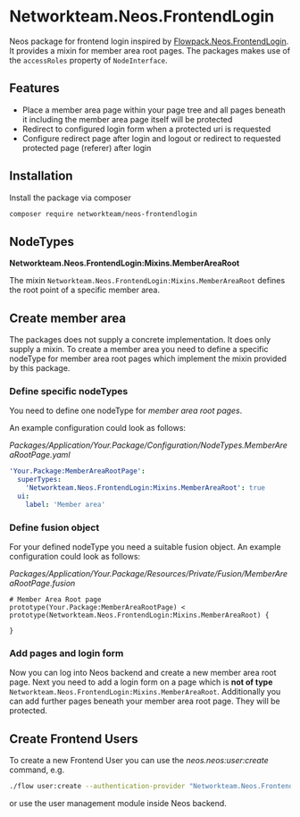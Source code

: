 # Networkteam.Neos.FrontendLogin

Neos package for frontend login inspired by  [Flowpack.Neos.FrontendLogin](https://github.com/Flowpack/Flowpack.Neos.FrontendLogin).
It provides a mixin for member area root pages. The packages makes use of the `accessRoles` property of `NodeInterface`.

## Features

* Place a member area page within your page tree and all pages beneath it including the member area page itself will be protected
* Redirect to configured login form when a protected uri is requested
* Configure redirect page after login and logout or redirect to requested protected page (referer) after login

## Installation

Install the package via composer

```bash
composer require networkteam/neos-frontendlogin
```

## NodeTypes

**Networkteam.Neos.FrontendLogin:Mixins.MemberAreaRoot**

The mixin `Networkteam.Neos.FrontendLogin:Mixins.MemberAreaRoot` defines the root point of a specific
member area.

## Create member area

The packages does not supply a concrete implementation. It does only supply a mixin.
To create a member area you need to define a specific nodeType for member area root pages which 
implement the mixin provided by this package.

### Define specific nodeTypes

You need to define one nodeType for *member area root pages*.

An example configuration could look as follows:

*Packages/Application/Your.Package/Configuration/NodeTypes.MemberAreaRootPage.yaml*
```yaml
'Your.Package:MemberAreaRootPage':
  superTypes:
    'Networkteam.Neos.FrontendLogin:Mixins.MemberAreaRoot': true
  ui:
    label: 'Member area'
```

### Define fusion object

For your defined nodeType you need a suitable fusion object. An example configuration could look as follows:

*Packages/Application/Your.Package/Resources/Private/Fusion/MemberAreaRootPage.fusion*
```fusion
# Member Area Root page
prototype(Your.Package:MemberAreaRootPage) < prototype(Networkteam.Neos.FrontendLogin:Mixins.MemberAreaRoot) {

}
```

### Add pages and login form

Now you can log into Neos backend and create a new member area root page.
Next you need to add a login form on a page which is **not of type** `Networkteam.Neos.FrontendLogin:Mixins.MemberAreaRoot`.
Additionally you can add further pages beneath your member area root page. They will be protected.

## Create Frontend Users

To create a new Frontend User you can use the *neos.neos:user:create* command, e.g.
 
```bash
./flow user:create --authentication-provider "Networkteam.Neos.FrontendLogin:Frontend" --roles "Networkteam.Neos.FrontendLogin:FrontendUser"
```

or use the user management module inside Neos backend.